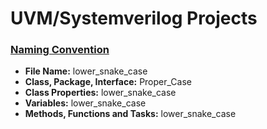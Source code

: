 # UVM/Systemverilog Projects

### <u>Naming Convention</u>

- **File Name:** lower_snake_case
- **Class, Package, Interface:** Proper_Case
- **Class Properties:** lower_snake_case
- **Variables:** lower_snake_case
- **Methods, Functions and Tasks:** lower_snake_case